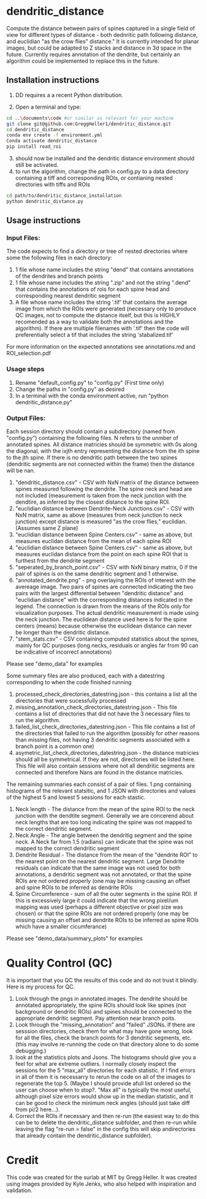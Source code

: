 # dendritic_distance
Compute the distance between pairs of spines captured in a single field of view for different types of distance - both dednritic path following distance, and euclidian "as the crow flies" distance." It is currently intended for planar images, but could be adapted to Z stacks and distance in 3d space in the future. Currently requires annotation of the dendrite, but certainly an algorithm could be implemented to replace this in the future. 


## Installation instructions

1. DD requires a  a recent Python distribution.

2. Open a terminal and type:

```bash
cd ..\documents\code #or similar as relevant for your machine
git clone git@github.com:GreggHeller1/dendritic_distance.git
cd dendritic_distance
conda env create -f environment.yml
Conda activate dendritic_distance
pip install read_roi

```

3.  should now be installed and the dendritic distance environment should still be activated. 
4. to run the algorithm, change the path in config.py to a data directory containing a tiff and corresponding ROIs, or contianing nested directories with tiffs and ROIs
```bash
cd path/to/dendritic_distance_installation
python dendritic_distance.py
```



## Usage instructions
### Input Files:
The code expects to find a directory or tree of nested directories where some the following files in each directory:
1. 1 file whose name includes the string "dend" that contains annotations of the dendrites and branch points
1. 1 file whose name includes the string ".zip" and not the string ".dend" that contains the annotations of rois for each spine head and corresponding nearest dendritic segment
1. A file whose name includes the string '.tif' that contains the average image from which the ROIs were generated (necessary only to produce QC images, not to compute the distance itself, but this is HIGHLY recomended as a way to validate both the annotations and the algorithm). If there are multiple filenames with '.tif' then the code will preferentially select a tif that includes the string 'stabalized.tif'

For more information on the expected annotations see annotations.md and ROI_selection.pdf

### Usage steps
1. Rename "default_config.py" to "config.py" (First time only)
1. Change the paths in "config.py" as desired
1. In a terminal with the conda environment active, run "python dendritic_distance.py"

### Output Files:
Each session directory should contain a subdirectory (named from "config.py") containing the following files.
N refers to the unmber of annotated spines. All distance matricies should be symmetric with 0s along the diagonal, with the ixjth entry representing the distance from the ith spine to the jth spine. If there is no dendritic path between the two spines (dendritic segments are not connected within the frame) then the distance will be nan. 
1. "dendritic_distance.csv" - CSV with NxN matrix of the distance between spines measured following the dendrite. The spine neck and head are not included (measurement is taken from the neck junction with the dendtire, as inferred by the closest distance to the spine ROI. 
1. "euclidian distance between Dendrite-Neck Junctions.csv" - CSV with NxN matrix, same as above (measures from neck junction to neck junction) except distance is measured "as the crow flies," euclidian. (Assumes same Z plane)
1. "euclidian distance between Spine Centers.csv" - same as above, but measures euclidan distance from the mean of each spine ROI
1. "euclidian distance between Spine Centers.csv" - same as above, but measures euclidan distance from the point on each spine ROI that is furthest from the dendrite segment
1. "seperated_by_branch_point.csv" - CSV with NxN binary matrix, 0 if the pair of spines is on the same dendritic segment and 1 otherwise. 
1. "annotated_dendrite.png" - png overlaying the ROIs of interest with the avereage image. Two pairs of spines are connected indicating the two pairs with the largest differential between "dendritic distance" and "euclidian distance" with the corresponding distances indicated in the legend. The connection is drawn from the means of the ROIs only for visualization purposes. The actual dendritic measurement is made using the neck junction. The euclidean distance used here is for the spine centers (means) because otherwise the euclidean distance can never be longer than the dendritic distance. 
1. "stem_stats.csv" - CSV containing computed statistics about the spines, mainly for QC purposes (long necks, residuals or angles far from 90 can be indicative of incorrect annotations)

Please see "demo_data" for examples

Some summary files are also produced, each with a datestring corresponding to when the code finished running
1. processed_check_directories_datestring.json - this contains a list all the directories that were sucessfully processed 
1. missing_annotation_check_directories_datestring.json - This file contains a list of directories that did not have the 3 necessary files to run the algorithm.
1. failed_list_check_directories_datestring.json - This file contains a list of the directories that failed to run the algorithm (possibly for other reasons than missing files, not having 3 dendritic segments associated with a branch point is a common one)
1. asymetric_list_check_directories_datestring.json - the distance matricies should all be symmetrical. If they are not, directories will be listed here. This file will also contain sessions where not all dendritic segments are connected and therefore Nans are found in the distance matricies. 

The remaining summaries each consist of a pair of files. 1 png containing histograms of the relevant statsitic, and 1 JSON with directories and values of the highest 5 and lowest 5 sessions for each stastic. 
1. Neck length - The distance from the mean of the spine ROI to the neck junction with the dendtite segment. Generally we are concerend about neck lengths that are too long indicating the spine was not mapped to the correct dendritic segment.
1. Neck Angle - The angle between the dendritig segment and the spine neck. A Neck far from 1.5 (radians) can indicate that the spine was not mapped to the correct dendritic segment
1. Dendrite Residual - The distance from the mean of the "dendrite ROI" to the nearest point on the nearest dendritic segment. Large Dendrite residuals can indicate that the same image was not used for both annotations, a dendritic segment was not annotated, or that the spine ROIs are not ordered properly (one may be missing causing an offset and spine ROIs to be inferred as dendrite ROIs
1. Spine Circumference - sum of all the outer segments in the spine ROI. If this is excessively large it could indicate that the wrong pixel/um mapping was used (perhaps a different objective or pixel size was chosen) or that the spine ROIs are not ordered properly (one may be missing causing an offset and dendrite ROIs to be inferred as spine ROIs which have a smaller cicumferance)


Please see "demo_data/summary_plots" for examples

# Quality Control (QC)

It is important that you QC the results of this code and do not trust it blindly. Here is my process for QC.
1. Look through the pngs in annotated images. The dendrite should be annotated appropriately, the spine ROIs should look like spines (not background or dendritic ROIs) and spines should be connected to the appropriate dendritic segment. Pay attention near branch poits. 
1. Look through the "missing_annotation" and "failed" JSONs. If there are sesssion directories, check them for what may have gone wrong, look for all the files, check the branch points for 3 dendritic segments, etc. (this may involve re-running the code on that directory alone to do some debugging.)
1. look at the statistics plots and Jsons. The histograms should give you a feel for what are extreme outliers. I normally closely inspect the sessions for the 5 "max_all" directories for each statistic. If I find errors in all of them it is necessarry to rerun the code on all of the images to regenerate the top 5. (Maybe I should provide afull list ordered so the user can choose when to stop?. "Max all" is typically the most useful, although pixel size errors would show up in the median statistic, and it can be good to check the minimum neck angles (should just take diff from pi/2 here...). 
1. Correct the ROIs if necessary and then re-run (the easiest way to do this can be to delete the dendritic_distance subfolder, and then re-run while leaving the flag "re-run = false" in the config this will skip andirectories that already contain the dendritic_distance subfolder). 

# Credit

This code was created for the surlab at MIT by Gregg Heller. It was created using images provided by Kyle Jenks, who also helped with inspiration and validation. 


